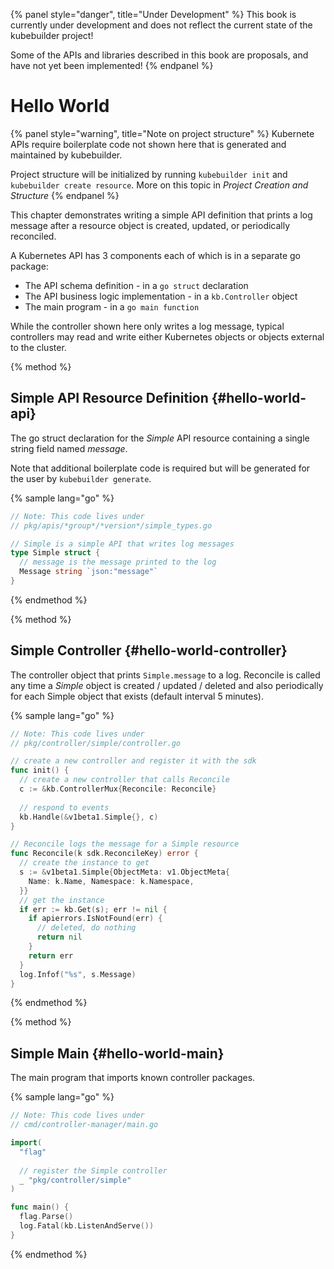 {% panel style="danger", title="Under Development" %}
This book is currently under development and does not reflect the current state of
the kubebuilder project!

Some of the APIs and libraries described in this book are proposals, and have not yet
been implemented!
{% endpanel %}

# Hello World

{% panel style="warning", title="Note on project structure" %}
Kubernete APIs require boilerplate code not shown here that is generated and maintained by kubebuilder.

Project structure will be initialized by running `kubebuilder init` and `kubebuilder create resource`.
More on this topic in *Project Creation and Structure*
{% endpanel %}

This chapter demonstrates writing a simple API definition that prints a log message after a resource
object is created, updated, or periodically reconciled.

A Kubernetes API has 3 components each of which is in a separate go package:

* The API schema definition - in a `go struct` declaration
* The API business logic implementation - in a `kb.Controller` object
* The main program - in a `go main function`

While the controller shown here only writes a log message, typical controllers
may read and write either Kubernetes objects or objects external to the cluster.

{% method %}
## Simple API Resource Definition {#hello-world-api}

The go struct declaration for the *Simple* API resource containing a single string field named *message*.

Note that additional boilerplate code is required but will be generated for the user by `kubebuilder generate`.

{% sample lang="go" %}
```go
// Note: This code lives under
// pkg/apis/*group*/*version*/simple_types.go

// Simple is a simple API that writes log messages
type Simple struct {
  // message is the message printed to the log
  Message string `json:"message"`
}
```
{% endmethod %}

{% method %}

## Simple Controller {#hello-world-controller}

The controller object that prints `Simple.message` to a log.  Reconcile
is called any time a *Simple* object is created / updated / deleted and also
periodically for each Simple object that exists (default interval 5 minutes).

{% sample lang="go" %}
```go
// Note: This code lives under
// pkg/controller/simple/controller.go

// create a new controller and register it with the sdk
func init() {
  // create a new controller that calls Reconcile
  c := &kb.ControllerMux{Reconcile: Reconcile}
	
  // respond to events
  kb.Handle(&v1beta1.Simple{}, c)
}

// Reconcile logs the message for a Simple resource
func Reconcile(k sdk.ReconcileKey) error {
  // create the instance to get
  s := &v1beta1.Simple{ObjectMeta: v1.ObjectMeta{
  	Name: k.Name, Namespace: k.Namespace,
  }}
  // get the instance
  if err := kb.Get(s); err != nil {
    if apierrors.IsNotFound(err) {
      // deleted, do nothing
      return nil
    }
    return err
  }
  log.Infof("%s", s.Message)
}
```
{% endmethod %}

{% method %}
## Simple Main {#hello-world-main}

The main program that imports known controller packages.

{% sample lang="go" %}
```go
// Note: This code lives under
// cmd/controller-manager/main.go

import(
  "flag"
  
  // register the Simple controller
  _ "pkg/controller/simple"
)

func main() {
  flag.Parse()
  log.Fatal(kb.ListenAndServe())
}
```
{% endmethod %}
